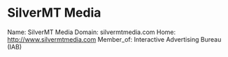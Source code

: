 
# SilverMT Media

Name: SilverMT Media
Domain: silvermtmedia.com
Home: http://www.silvermtmedia.com
Member_of: Interactive Advertising Bureau (IAB)
